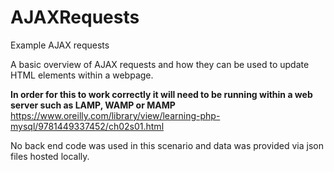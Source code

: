 # AJAXRequests
Example AJAX requests 

A basic overview of AJAX requests and how they can be used to update HTML elements within a webpage. 

**In order for this to work correctly it will need to be running within a web server such as LAMP, WAMP or MAMP**
https://www.oreilly.com/library/view/learning-php-mysql/9781449337452/ch02s01.html

No back end code was used in this scenario and data was provided via json files hosted locally.
